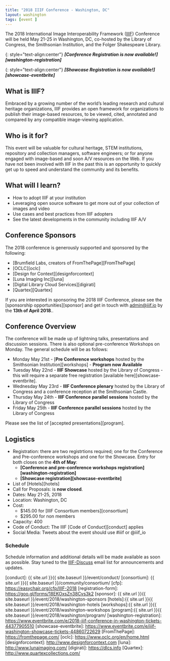 ```yaml
---
title: "2018 IIIF Conference - Washington, DC"
layout: washington
tags: [event ]
---
```


The 2018 International Image Interoperability Framework ([IIIF][home-page]) Conference will be held May 21-25 in Washington, DC, co-hosted by the Library of Congress, the Smithsonian Institution, and the Folger Shakespeare Library.

{: style="text-align:center"}
***[Conference Registration is now available!][washington-registration]***

{: style="text-align:center"}
***[Showcase Registration is now available!][showcase-eventbrite]***

## What is IIIF?
Embraced by a growing number of the world’s leading research and cultural heritage organizations, IIIF provides an open framework for organizations to publish their image-based resources, to be viewed, cited, annotated and compared by any compatible image-viewing application.

## Who is it for?
This event will be valuable for cultural heritage, STEM institutions, repository and collection managers, software engineers; or for anyone engaged with image-based and soon A/V resources on the Web. If you have not been involved with IIIF in the past this is an opportunity to quickly get up to speed and understand the community and its benefits.

## What will I learn?
 * How to adopt IIIF at your institution
 * Leveraging open source software to get more out of your collection of images and video
 * Use cases and best practices from IIIF adopters
 * See the latest developments in the community including IIIF A/V

## Conference Sponsors

The 2018 conference is generously supported and sponsored by the following:
 * [Brumfield Labs, creators of FromThePage][FromThePage]
 * [OCLC][oclc]
 * [Design for Context][designforcontext]
 * [Luna Imaging Inc][luna]
 * [Digital Library Cloud Services][digirati]
 * [Quartex][Quartex]

If you are interested in sponsoring the 2018 IIIF Conference, please see the [sponsorship opportunities][sponsor] and get in touch with admin@iiif.io by the **13th of April 2018**..

## Conference Overview
The conference will be made up of lightning talks, presentations and discussion sessions. There is also optional pre-conference Workshops on Monday. The general schedule will be as follows:

* Monday May 21st - [**Pre Conference workshops** hosted by the Smithsonian Institution][workshops] - **Program now Available**
* Tuesday May 22nd - **IIIF Showcase** hosted by the Library of Congress - this will require a separate free registration [available here][showcase-eventbrite].
* Wednesday May 23rd - **IIIF Conference plenary** hosted by the Library of Congress and a conference reception at the Smithsonian Castle.
* Thursday May 24th - **IIIF Conference parallel sessions** hosted by the Library of Congress
* Friday May 25th - **IIIF Conference parallel sessions** hosted by the Library of Congress

Please see the list of [accepted presentations][program].

## Logistics

* Registration: there are two registrtions required; one for the Conference and Pre-conference workshops and one for the Showcase. Entry for both closes on the **4th of May**:
  * **[Conference and pre-conference workshops registration][washington-registration]**
  * **[Showcase registration][showcase-eventbrite]**
* List of [Hotels][hotels]
* Call for Proposals: is **now closed**.
* Dates: May 21-25, 2018
* Location: Washington, DC
* Cost:
   * $145.00 for [IIIF Consortium members][consortium]
   * $295.00 for non members
* Capacity: 400
* Code of Conduct: The IIIF [Code of Conduct][conduct] applies
* Social Media: Tweets about the event should use #iiif or @iiif_io

### Schedule

Schedule information and additional details will be made available as soon as possible. Stay tuned to the [IIIF-Discuss][iiif-discuss] email list for announcements and updates.

[home-page]: http://iiif.io/
[iiif-discuss]: https://groups.google.com/forum/#!forum/iiif-discuss
[conduct]: {{ site.url }}{{ site.baseurl }}/event/conduct/
[consortium]: {{ site.url }}{{ site.baseurl }}/community/consortium/
[cfp]: https://easychair.org/cfp/IIIF-2018
[registration-form]: https://goo.gl/forms/18EKOxsZn38Cvs3k2
[sponsor]: {{ site.url }}{{ site.baseurl }}/event/2018/washington-sponsors
[hotels]:{{ site.url }}{{ site.baseurl }}/event/2018/washington-hotels
[workshops]:{{ site.url }}{{ site.baseurl }}/event/2018/washington-workshops
[program]:{{ site.url }}{{ site.baseurl }}/event/2018/washington/program/
[washington-registration]: https://www.eventbrite.com/e/2018-iiif-conference-in-washington-tickets-44377905510
[showcase-eventbrite]: https://www.eventbrite.com/e/iiif-washington-showcase-tickets-44860722629
[FromThePage]: https://fromthepage.com/
[oclc]: https://www.oclc.org/en/home.html
[designforcontext]: http://www.designforcontext.com
[luna]: http://www.lunaimaging.com/
[digirati]: https://dlcs.info
[Quartex]: http://www.quartexcollections.com/
